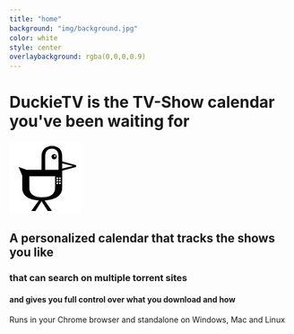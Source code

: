 ```yaml
---
title: "home"
background: "img/background.jpg"
color: white
style: center
overlaybackground: rgba(0,0,0,0.9)
---
```


# DuckieTV is the TV-Show calendar you've been waiting for

<span class="fa-stack subtlecircle">
  <i class="fa fa-circle fa-stack-2x text-white"></i>
  <i class="fa fa-stack-1x text-white"><img src="img/logo.png" /></i>
</span>

## A personalized calendar that tracks the shows you like

### that can search on multiple torrent sites 

#### and gives you full control over what you download and how

Runs in your Chrome browser and standalone on Windows, Mac and Linux
